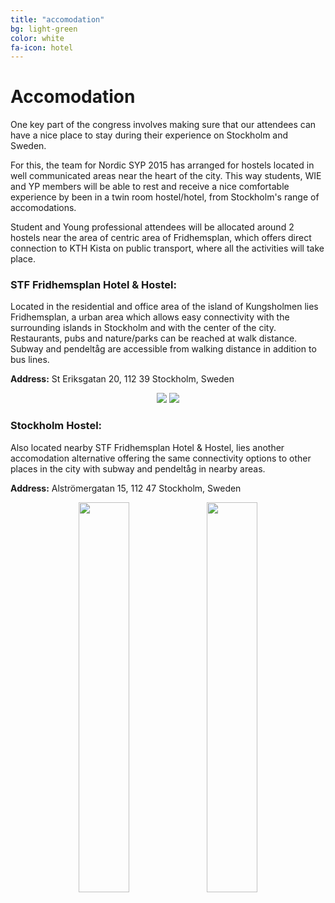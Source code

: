 ```yaml
---
title: "accomodation"
bg: light-green
color: white
fa-icon: hotel
---
```


# Accomodation

One key part of the congress involves making sure that our attendees can have a nice place to stay during their 
experience on Stockholm and Sweden.

For this, the team for Nordic SYP 2015 has arranged for hostels located in well communicated areas near the heart of 
the city. This way students, WIE and YP members will be able to rest and receive a nice comfortable experience by 
been in a twin room hostel/hotel, from Stockholm's range of accomodations.

Student and Young professional attendees will be allocated around 2 hostels near the area of centric area of 
Fridhemsplan, which offers direct connection to KTH Kista on public transport, where all the activities will take 
place.

### STF Fridhemsplan Hotel & Hostel:

Located in the residential and office area of the island of Kungsholmen lies Fridhemsplan, a urban area which allows 
easy connectivity with the surrounding islands in Stockholm and with the center of the city. Restaurants, pubs and 
nature/parks can be reached at walk distance. Subway and pendeltåg are accessible from walking distance in addition 
to bus lines.

__Address:__ St Eriksgatan 20, 112 39 Stockholm, Sweden

<div style="text-align: center">
<span>
<img src="http://www.fridhemsplan.se/wp-content/gallery/moderate-dubbelrum/fridhemsplan_2965.jpg">
</span>

<span>
<img src="http://www.fridhemsplan.se/wp-content/gallery/dubbelrum/fridhemsplan_2846.jpg">
</span>
</div>

### Stockholm Hostel:

Also located nearby STF Fridhemsplan Hotel & Hostel, lies another accomodation alternative offering the same 
connectivity options to other places in the city with subway and pendeltåg in nearby areas.

__Address:__ Alströmergatan 15, 112 47 Stockholm, Sweden

<div style="text-align: center">

<span>
<img src="http://www.stockholmhostel.se/wp-content/uploads/2014/02/rum6.jpg" width="40%">
</span>

<span>
<img src="http://www.stockholmhostel.se/wp-content/uploads/2014/02/rum2.jpg" width="40%">
</span>

</div>
